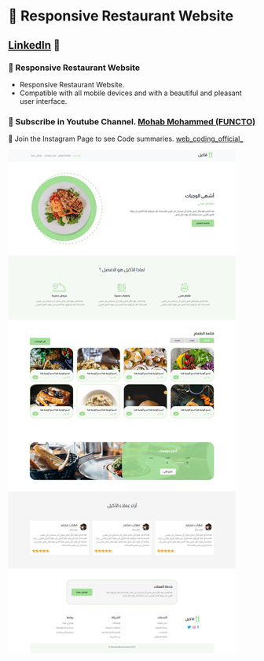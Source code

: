# 💼 Responsive Restaurant Website
## [LinkedIn](https://www.linkedin.com/in/mohab-mohammed-59a317176/) 💙
### 💼 Responsive Restaurant Website

- Responsive Restaurant Website.
- Compatible with all mobile devices and with a beautiful and pleasant user interface.

### 💙 Subscribe in Youtube Channel. [Mohab Mohammed (FUNCTO)](https://www.youtube.com/channel/UCo92JwtW5CbyN3XO6O0qocA)

💙 Join the Instagram Page to see  Code summaries. [web_coding_official_](https://www.instagram.com/web_coding_official_/)

![preview img](preview.png)

